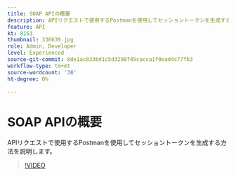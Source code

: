 ```yaml
---
title: SOAP APIの概要
description: APIリクエストで使用するPostmanを使用してセッショントークンを生成する方法を説明します。
feature: API
kt: 8163
thumbnail: 336639.jpg
role: Admin, Developer
level: Experienced
source-git-commit: 8de1ac833bd1c5d3298f45cacca1f0ead4c77fb3
workflow-type: tm+mt
source-wordcount: '38'
ht-degree: 0%

---
```



# SOAP APIの概要

APIリクエストで使用するPostmanを使用してセッショントークンを生成する方法を説明します。

>[!VIDEO](https://video.tv.adobe.com/v/336639?quality=12)
